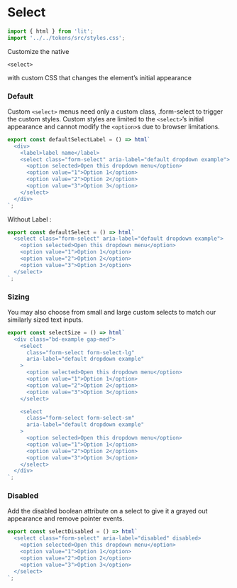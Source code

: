 # Select

```js script
import { html } from 'lit';
import '../../tokens/src/styles.css';
```

Customize the native

```
<select>
```

with custom CSS that changes the element’s initial appearance

### Default

Custom `<select>` menus need only a custom class, .form-select to trigger the custom styles. Custom styles are limited to the `<select>`’s initial appearance and cannot modify the `<option>`s due to browser limitations.

```js preview-story
export const defaultSelectLabel = () => html`
  <div>
    <label>label name</label>
    <select class="form-select" aria-label="default dropdown example">
      <option selected>Open this dropdown menu</option>
      <option value="1">Option 1</option>
      <option value="2">Option 2</option>
      <option value="3">Option 3</option>
    </select>
  </div>
`;
```

Without Label :

```js preview-story
export const defaultSelect = () => html`
  <select class="form-select" aria-label="default dropdown example">
    <option selected>Open this dropdown menu</option>
    <option value="1">Option 1</option>
    <option value="2">Option 2</option>
    <option value="3">Option 3</option>
  </select>
`;
```

### Sizing

You may also choose from small and large custom selects to match our similarly sized text inputs.

```js preview-story
export const selectSize = () => html`
  <div class="bd-example gap-med">
    <select
      class="form-select form-select-lg"
      aria-label="default dropdown example"
    >
      <option selected>Open this dropdown menu</option>
      <option value="1">Option 1</option>
      <option value="2">Option 2</option>
      <option value="3">Option 3</option>
    </select>

    <select
      class="form-select form-select-sm"
      aria-label="default dropdown example"
    >
      <option selected>Open this dropdown menu</option>
      <option value="1">Option 1</option>
      <option value="2">Option 2</option>
      <option value="3">Option 3</option>
    </select>
  </div>
`;
```

### Disabled

Add the disabled boolean attribute on a select to give it a grayed out appearance and remove pointer events.

```js preview-story
export const selectDisabled = () => html`
  <select class="form-select" aria-label="disabled" disabled>
    <option selected>Open this dropdown menu</option>
    <option value="1">Option 1</option>
    <option value="2">Option 2</option>
    <option value="3">Option 3</option>
  </select>
`;
```

